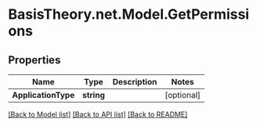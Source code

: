 # BasisTheory.net.Model.GetPermissions

## Properties

Name | Type | Description | Notes
------------ | ------------- | ------------- | -------------
**ApplicationType** | **string** |  | [optional] 

[[Back to Model list]](../README.md#documentation-for-models) [[Back to API list]](../README.md#documentation-for-api-endpoints) [[Back to README]](../README.md)

